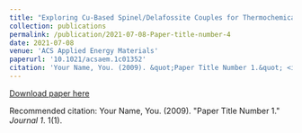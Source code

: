 ```yaml
---
title: "Exploring Cu-Based Spinel/Delafossite Couples for Thermochemical Energy Storage at Medium-High Temperature"
collection: publications
permalink: /publication/2021-07-08-Paper-title-number-4
date: 2021-07-08
venue: 'ACS Applied Energy Materials'
paperurl: '10.1021/acsaem.1c01352'
citation: 'Your Name, You. (2009). &quot;Paper Title Number 1.&quot; <i>Journal 1</i>. 1(1).'
---
```

[Download paper here](10.1021/acsaem.1c01352)

Recommended citation: Your Name, You. (2009). "Paper Title Number 1." <i>Journal 1</i>. 1(1).